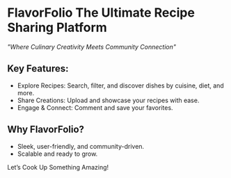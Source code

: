 # FlavorFolio The Ultimate Recipe Sharing Platform​

_"Where Culinary Creativity Meets Community Connection"_​
​

## Key Features:​

- Explore Recipes: Search, filter, and discover dishes by cuisine, diet, and more.​
- Share Creations: Upload and showcase your recipes with ease.​
- Engage & Connect: Comment and save your favorites.​
​

## Why FlavorFolio?​

- Sleek, user-friendly, and community-driven.​
- Scalable and ready to grow.​
​

Let’s Cook Up Something Amazing!​
